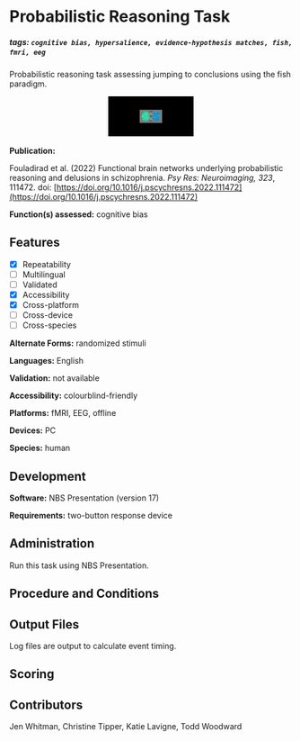 # Probabilistic Reasoning Task

##### tags: `cognitive bias, hypersalience, evidence-hypothesis matches, fish, fmri, eeg`

Probabilistic reasoning task assessing jumping to conclusions using the fish paradigm.

<p align="center">
<img src = "https://github.com/katielavigne/probabilistic-reasoning-task/blob/main/stims/FISHscreenshot.bmp" width="30%" height="30%"/>
</p>

**Publication:**

Fouladirad et al. (2022) Functional brain networks underlying probabilistic reasoning and delusions in schizophrenia. *Psy Res: Neuroimaging, 323*, 111472. doi: [https://doi.org/10.1016/j.pscychresns.2022.111472](https://doi.org/10.1016/j.pscychresns.2022.111472)


**Function(s) assessed:** cognitive bias

## Features
- [x] Repeatability
- [ ] Multilingual
- [ ] Validated
- [x] Accessibility
- [x] Cross-platform
- [ ] Cross-device
- [ ] Cross-species

**Alternate Forms:** randomized stimuli

**Languages:** English

**Validation:** not available

**Accessibility:** colourblind-friendly

**Platforms:** fMRI, EEG, offline

**Devices:** PC

**Species:** human

## Development
**Software:** NBS Presentation (version 17)

**Requirements:** two-button response device

## Administration

Run this task using NBS Presentation.

## Procedure and Conditions

## Output Files

Log files are output to calculate event timing.

## Scoring


## Contributors

Jen Whitman, Christine Tipper, Katie Lavigne, Todd Woodward
